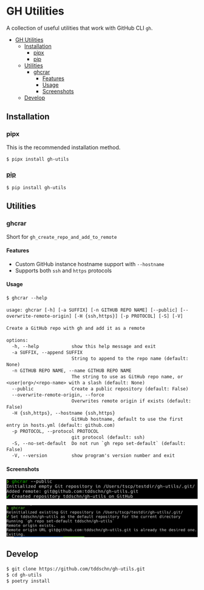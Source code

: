 # GH Utilities

A collection of useful utilities that work with GitHub CLI `gh`.

- [GH Utilities](#gh-utilities)
  - [Installation](#installation)
    - [pipx](#pipx)
    - [pip](#pip)
  - [Utilities](#utilities)
    - [ghcrar](#ghcrar)
      - [Features](#features)
      - [Usage](#usage)
      - [Screenshots](#screenshots)
  - [Develop](#develop)

## Installation

### pipx

This is the recommended installation method.

```
$ pipx install gh-utils
```

### [pip](https://pypi.org/project/gh-utils/)

```
$ pip install gh-utils
```

## Utilities

### ghcrar

Short for `gh_create_repo_and_add_to_remote`

#### Features
- Custom GitHub instance hostname support with `--hostname`
- Supports both `ssh` and `https` protocols

#### Usage

```
$ ghcrar --help

usage: ghcrar [-h] [-a SUFFIX] [-n GITHUB REPO NAME] [--public] [--overwrite-remote-origin] [-H {ssh,https}] [-p PROTOCOL] [-S] [-V]

Create a GitHub repo with gh and add it as a remote

options:
  -h, --help            show this help message and exit
  -a SUFFIX, --append SUFFIX
                        String to append to the repo name (default: None)
  -n GITHUB REPO NAME, --name GITHUB REPO NAME
                        The string to use as GitHub repo name, or <user|org>/<repo-name> with a slash (default: None)
  --public              Create a public repository (default: False)
  --overwrite-remote-origin, --force
                        Overwrites remote origin if exists (default: False)
  -H {ssh,https}, --hostname {ssh,https}
                        GitHub hostname, default to use the first entry in hosts.yml (default: github.com)
  -p PROTOCOL, --protocol PROTOCOL
                        git protocol (default: ssh)
  -S, --no-set-default  Do not run `gh repo set-default` (default: False)
  -V, --version         show program's version number and exit
```

#### Screenshots

![ghcrar-public](images/ghcrar-public.png)

![](images/ghcrar-dupe-url-and-set-default.png)


## Develop

```
$ git clone https://github.com/tddschn/gh-utils.git
$ cd gh-utils
$ poetry install
```
